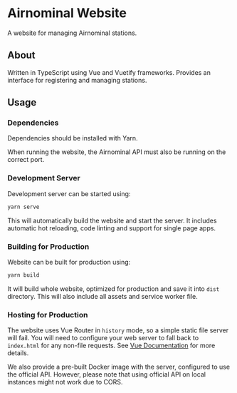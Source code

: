 # Airnominal Website

A website for managing Airnominal stations.

## About

Written in TypeScript using Vue and Vuetify frameworks. Provides an interface for registering and managing stations.

## Usage

### Dependencies

Dependencies should be installed with Yarn.

When running the website, the Airnominal API must also be running on the correct port.

### Development Server

Development server can be started using:

```bash
yarn serve
```

This will automatically build the website and start the server. It includes automatic hot reloading, code linting and support for single page apps.

### Building for Production

Website can be built for production using:

```bash
yarn build
```

It will build whole website, optimized for production and save it into `dist` directory. This will also include all assets and service worker file.

### Hosting for Production

The website uses Vue Router in `history` mode, so a simple static file server will fail. You will need to configure your web server to fall back to `index.html` for any non-file requests. See [Vue Documentation](https://cli.vuejs.org/guide/deployment.html) for more details.

We also provide a pre-built Docker image with the server, configured to use the official API. However, please note that using official API on local instances might not work due to CORS.
